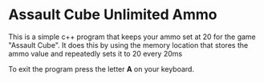 # Assault Cube Unlimited Ammo

This is a simple c++ program that keeps your ammo set at 20 for the game "Assault Cube". It does this by using the memory location that stores the ammo value and repeatedly sets it to 20 every 20ms

To exit the program press the letter **A** on your keyboard.

